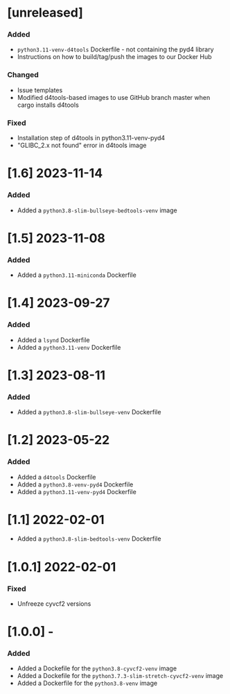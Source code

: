 # [unreleased]
### Added
- `python3.11-venv-d4tools` Dockerfile - not containing the pyd4 library
- Instructions on how to build/tag/push the images to our Docker Hub
### Changed
- Issue templates
- Modified d4tools-based images to use GitHub branch master when cargo installs d4tools 
### Fixed
- Installation step of d4tools in python3.11-venv-pyd4
- "GLIBC_2.x not found" error in d4tools image

# [1.6] 2023-11-14
### Added
- Added a `python3.8-slim-bullseye-bedtools-venv` image

# [1.5] 2023-11-08
### Added
- Added a `python3.11-miniconda` Dockerfile

# [1.4] 2023-09-27
### Added
- Added a `lsynd` Dockerfile
- Added a `python3.11-venv` Dockerfile

# [1.3] 2023-08-11
### Added
- Added a `python3.8-slim-bullseye-venv` Dockerfile

# [1.2] 2023-05-22
### Added
- Added a `d4tools` Dockerfile
- Added a `python3.8-venv-pyd4` Dockerfile
- Added a `python3.11-venv-pyd4` Dockerfile

# [1.1] 2022-02-01
- Added a `python3.8-slim-bedtools-venv` Dockerfile

# [1.0.1] 2022-02-01
### Fixed
- Unfreeze cyvcf2 versions

# [1.0.0] -
### Added
- Added a Dockefile for the `python3.8-cyvcf2-venv` image
- Added a Dockefile for the `python3.7.3-slim-stretch-cyvcf2-venv` image
- Added a Dockerfile for the `python3.8-venv` image
